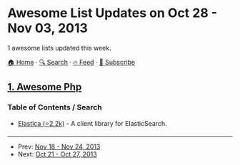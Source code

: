 # Awesome List Updates on Oct 28 - Nov 03, 2013

1 awesome lists updated this week.

[🏠 Home](/README.md) · [🔍 Search](https://test.trackawesomelist.com/search/) · [🔥 Feed](https://test.trackawesomelist.com/week/rss.xml) · [📮 Subscribe](https://trackawesomelist.us17.list-manage.com/subscribe?u=d2f0117aa829c83a63ec63c2f&id=36a103854c)



## [1. Awesome Php](/content/ziadoz/awesome-php/week/README.md)

### Table of Contents / Search

*   [Elastica (⭐2.2k)](https://github.com/ruflin/Elastica) - A client library for ElasticSearch.

---

- Prev: [Nov 18 - Nov 24, 2013](/content/2013/46/README.md)
- Next: [Oct 21 - Oct 27, 2013](/content/2013/42/README.md)